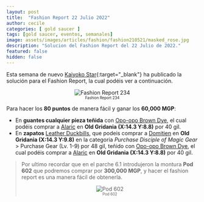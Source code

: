```yaml
---
layout: post
title:  "Fashion Report 22 Julio 2022"
author: cecile
categories: [ gold saucer ]
tags: [gold saucer, eventos, semanales]
image: assets/images/articles/fashion/fashion210521/masked_rose.jpg
description: "Solucion del Fashion Report del 22 Julio de 2022."
featured: false
hidden: false
---
```


Esta semana de nuevo [Kaiyoko Star](https://twitter.com/kaiyokostar){:target="_blank"} ha publicado la solución para el Fashion Report, la cual podéis ver a continuación.

<p align="center"><img src="{{ site.baseurl }}/assets/images/articles/fashion/fashion220722/freport_234.jpg" alt="Fashion Report 234">
<br/>
<sub><sup>Fashion Report 234</sup></sub></p>

Para hacer los **80 puntos** de manera fácil y ganar los **60,000 MGP**:

- En **guantes cualquier pieza teñida** con <a href="https://eu.finalfantasyxiv.com/lodestone/playguide/db/item/e8e16900586/" class="eorzeadb_link" target="_blank">Opo-opo Brown Dye</a>,  el cual podéis comprar a <a href="https://eu.finalfantasyxiv.com/lodestone/playguide/db/shop/a28cf0441f4/?item=70849afadc9&type=gil" class="eorzeadb_link" target="_blank">Alaric</a> en **Old Gridania (X:14.3 Y:8.8)** por 40 gil.
- En **zapatos** <a href="https://eu.finalfantasyxiv.com/lodestone/playguide/db/item/791b438d0fe/" class="eorzeadb_link" target="_blank">Leather Duckbills</a>, que podeis comprar a <a href="https://eu.finalfantasyxiv.com/lodestone/playguide/db/shop/5c0bdbdc542/?item=791b438d0fe&type=gil" class="eorzeadb_link" target="_blank">Domitien</a> en **Old Gridania (X:14.3 Y:9.8)** en la categoria *Purchase Disciple of Magic Gear* > Purchase Gear (Lv. 1-9) por 48 gil, teñido con <a href="https://eu.finalfantasyxiv.com/lodestone/playguide/db/item/e8e16900586/" class="eorzeadb_link" target="_blank">Opo-opo Brown Dye</a>,  el cual podéis comprar a <a href="https://eu.finalfantasyxiv.com/lodestone/playguide/db/shop/a28cf0441f4/?item=70849afadc9&type=gil" class="eorzeadb_link" target="_blank">Alaric</a> en **Old Gridania (X:14.3 Y:8.8)** por 40 gil.

<blockquote>
Por ultimo recordar que en el parche 6.1 introdujeron la montura <b>Pod 602</b> que podremos comprar por <b>300,000 MGP</b>, y hacer el fashion report es una manera fácil de obtenerla.
<br/>
<p align="center">
    <img src="{{ site.baseurl }}/assets/images/articles/fashion/fashion220408/pod602.jpg" alt="Pod 602"/><br/>
    <sub><sup>Pod 602</sup></sub>
</p>
</blockquote>